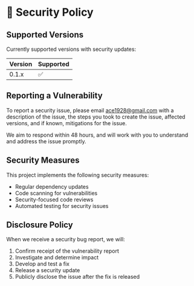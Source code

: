 # 🔐 Security Policy

## Supported Versions

Currently supported versions with security updates:

| Version | Supported          |
| ------- | ------------------ |
| 0.1.x   | :white_check_mark: |

## Reporting a Vulnerability

To report a security issue, please email ace1928@gmail.com with a description of the issue,
the steps you took to create the issue, affected versions, and if known, mitigations for the issue.

We aim to respond within 48 hours, and will work with you to understand and address the issue promptly.

## Security Measures

This project implements the following security measures:

- Regular dependency updates
- Code scanning for vulnerabilities
- Security-focused code reviews
- Automated testing for security issues

## Disclosure Policy

When we receive a security bug report, we will:

1. Confirm receipt of the vulnerability report
2. Investigate and determine impact
3. Develop and test a fix
4. Release a security update
5. Publicly disclose the issue after the fix is released

